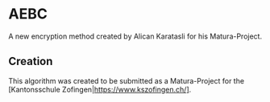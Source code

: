 # AEBC
A new encryption method created by Alican Karatasli for his Matura-Project.

## Creation
This algorithm was created to be submitted as a Matura-Project for the [Kantonsschule Zofingen|https://www.kszofingen.ch/].